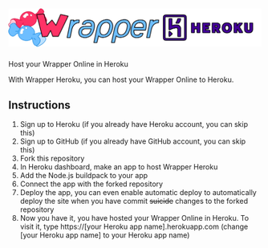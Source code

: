 # ![Wrapper Heroku](pages/img/logo.png)
Host your Wrapper Online in Heroku

With Wrapper Heroku, you can host your Wrapper Online to Heroku.

## Instructions
1. Sign up to Heroku (if you already have Heroku account, you can skip this)
2. Sign up to GitHub (if you already have GitHub account, you can skip this)
3. Fork this repository
4. In Heroku dashboard, make an app to host Wrapper Heroku
5. Add the Node.js buildpack to your app
6. Connect the app with the forked repository
7. Deploy the app, you can even enable automatic deploy to automatically deploy the site when you have commit ~~suicide~~ changes to the forked repository
8. Now you have it, you have hosted your Wrapper Online in Heroku. To visit it, type https://[your Heroku app name].herokuapp.com (change [your Heroku app name] to your Heroku app name)
